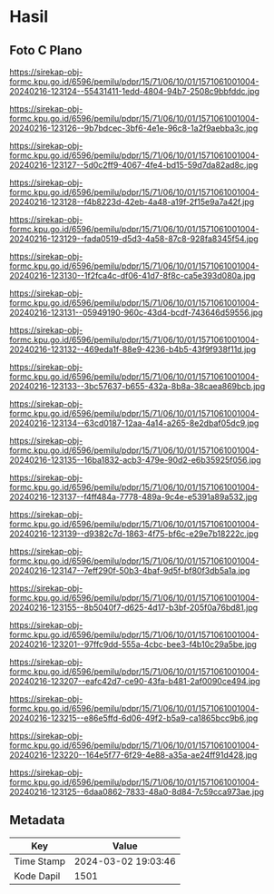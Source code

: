 # Hasil

## Foto C Plano

https://sirekap-obj-formc.kpu.go.id/6596/pemilu/pdpr/15/71/06/10/01/1571061001004-20240216-123124--55431411-1edd-4804-94b7-2508c9bbfddc.jpg

https://sirekap-obj-formc.kpu.go.id/6596/pemilu/pdpr/15/71/06/10/01/1571061001004-20240216-123126--9b7bdcec-3bf6-4e1e-96c8-1a2f9aebba3c.jpg

https://sirekap-obj-formc.kpu.go.id/6596/pemilu/pdpr/15/71/06/10/01/1571061001004-20240216-123127--5d0c2ff9-4067-4fe4-bd15-59d7da82ad8c.jpg

https://sirekap-obj-formc.kpu.go.id/6596/pemilu/pdpr/15/71/06/10/01/1571061001004-20240216-123128--f4b8223d-42eb-4a48-a19f-2f15e9a7a42f.jpg

https://sirekap-obj-formc.kpu.go.id/6596/pemilu/pdpr/15/71/06/10/01/1571061001004-20240216-123129--fada0519-d5d3-4a58-87c8-928fa8345f54.jpg

https://sirekap-obj-formc.kpu.go.id/6596/pemilu/pdpr/15/71/06/10/01/1571061001004-20240216-123130--1f2fca4c-df06-41d7-8f8c-ca5e393d080a.jpg

https://sirekap-obj-formc.kpu.go.id/6596/pemilu/pdpr/15/71/06/10/01/1571061001004-20240216-123131--05949190-960c-43d4-bcdf-743646d59556.jpg

https://sirekap-obj-formc.kpu.go.id/6596/pemilu/pdpr/15/71/06/10/01/1571061001004-20240216-123132--469eda1f-88e9-4236-b4b5-43f9f938f11d.jpg

https://sirekap-obj-formc.kpu.go.id/6596/pemilu/pdpr/15/71/06/10/01/1571061001004-20240216-123133--3bc57637-b655-432a-8b8a-38caea869bcb.jpg

https://sirekap-obj-formc.kpu.go.id/6596/pemilu/pdpr/15/71/06/10/01/1571061001004-20240216-123134--63cd0187-12aa-4a14-a265-8e2dbaf05dc9.jpg

https://sirekap-obj-formc.kpu.go.id/6596/pemilu/pdpr/15/71/06/10/01/1571061001004-20240216-123135--16ba1832-acb3-479e-90d2-e6b35925f056.jpg

https://sirekap-obj-formc.kpu.go.id/6596/pemilu/pdpr/15/71/06/10/01/1571061001004-20240216-123137--f4ff484a-7778-489a-9c4e-e5391a89a532.jpg

https://sirekap-obj-formc.kpu.go.id/6596/pemilu/pdpr/15/71/06/10/01/1571061001004-20240216-123139--d9382c7d-1863-4f75-bf6c-e29e7b18222c.jpg

https://sirekap-obj-formc.kpu.go.id/6596/pemilu/pdpr/15/71/06/10/01/1571061001004-20240216-123147--7eff290f-50b3-4baf-9d5f-bf80f3db5a1a.jpg

https://sirekap-obj-formc.kpu.go.id/6596/pemilu/pdpr/15/71/06/10/01/1571061001004-20240216-123155--8b5040f7-d625-4d17-b3bf-205f0a76bd81.jpg

https://sirekap-obj-formc.kpu.go.id/6596/pemilu/pdpr/15/71/06/10/01/1571061001004-20240216-123201--97ffc9dd-555a-4cbc-bee3-f4b10c29a5be.jpg

https://sirekap-obj-formc.kpu.go.id/6596/pemilu/pdpr/15/71/06/10/01/1571061001004-20240216-123207--eafc42d7-ce90-43fa-b481-2af0090ce494.jpg

https://sirekap-obj-formc.kpu.go.id/6596/pemilu/pdpr/15/71/06/10/01/1571061001004-20240216-123215--e86e5ffd-6d06-49f2-b5a9-ca1865bcc9b6.jpg

https://sirekap-obj-formc.kpu.go.id/6596/pemilu/pdpr/15/71/06/10/01/1571061001004-20240216-123220--164e5f77-6f29-4e88-a35a-ae24ff91d428.jpg

https://sirekap-obj-formc.kpu.go.id/6596/pemilu/pdpr/15/71/06/10/01/1571061001004-20240216-123125--6daa0862-7833-48a0-8d84-7c59cca973ae.jpg


## Metadata

| Key        | Value               |
| ---------- | ------------------- |
| Time Stamp | 2024-03-02 19:03:46 |
| Kode Dapil | 1501                |




